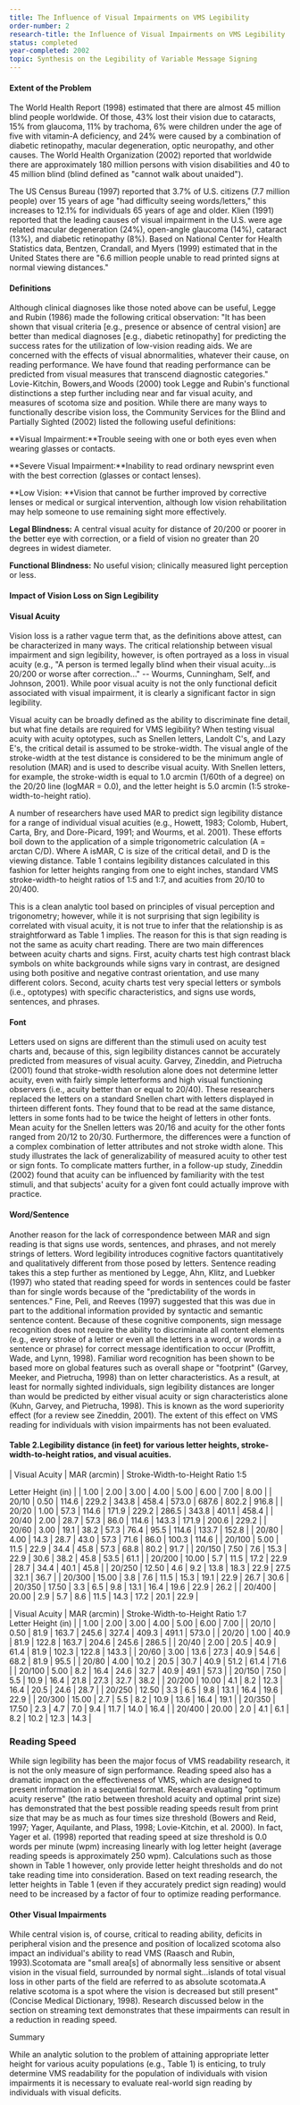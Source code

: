 ```yaml
---
title: The Influence of Visual Impairments on VMS Legibility
order-number: 2
research-title: the Influence of Visual Impairments on VMS Legibility
status: completed
year-completed: 2002
topic: Synthesis on the Legibility of Variable Message Signing 
---
```


#### Extent of the Problem

The World Health Report (1998) estimated that there are almost 45 million blind people worldwide. Of those, 43% lost their vision due to cataracts, 15% from glaucoma, 11% by trachoma, 6% were children under the age of five with vitamin-A deficiency, and 24% were caused by a combination of diabetic retinopathy, macular degeneration, optic neuropathy, and other causes. The World Health Organization (2002) reported that worldwide there are approximately 180 million persons with vision disabilities and 40 to 45 million blind (blind defined as "cannot walk about unaided").

The US Census Bureau (1997) reported that 3.7% of U.S. citizens (7.7 million people) over 15 years of age "had difficulty seeing words/letters," this increases to 12.1% for individuals 65 years of age and older. Klien (1991) reported that the leading causes of visual impairment in the U.S. were age related macular degeneration (24%), open-angle glaucoma (14%), cataract (13%), and diabetic retinopathy (8%). Based on National Center for Health Statistics data, Bentzen, Crandall, and Myers (1999) estimated that in the United States there are "6.6 million people unable to read printed signs at normal viewing distances."

#### Definitions

Although clinical diagnoses like those noted above can be useful, Legge and Rubin (1986) made the following critical observation: "It has been shown that visual criteria [e.g., presence or absence of central vision] are better than medical diagnoses [e.g., diabetic retinopathy] for predicting the success rates for the utilization of low-vision reading aids. We are concerned with the effects of visual abnormalities, whatever their cause, on reading performance. We have found that reading performance can be predicted from visual measures that transcend diagnostic categories." Lovie-Kitchin, Bowers,and Woods (2000) took Legge and Rubin's functional distinctions a step further including near and far visual acuity, and measures of scotoma size and position. While there are many ways to functionally describe vision loss, the Community Services for the Blind and Partially Sighted (2002) listed the following useful definitions:

**Visual Impairment:**Trouble seeing with one or both eyes even when wearing glasses or contacts.

**Severe Visual Impairment:**Inability to read ordinary newsprint even with the best correction (glasses or contact lenses).

**Low Vision: **Vision that cannot be further improved by corrective lenses or medical or surgical intervention, although low vision rehabilitation may help someone to use remaining sight more effectively.

**Legal Blindness:** A central visual acuity for distance of 20/200 or poorer in the better eye with correction, or a field of vision no greater than 20 degrees in widest diameter.

**Functional Blindness:** No useful vision; clinically measured light perception or less.

#### Impact of Vision Loss on Sign Legibility

#### Visual Acuity

Vision loss is a rather vague term that, as the definitions above attest, can be characterized in many ways. The critical relationship between visual impairment and sign legibility, however, is often portrayed as a loss in visual acuity (e.g., "A person is termed legally blind when their visual acuity...is 20/200 or worse after correction..." -- Wourms, Cunningham, Self, and Johnson, 2001). While poor visual acuity is not the only functional deficit associated with visual impairment, it is clearly a significant factor in sign legibility.

Visual acuity can be broadly defined as the ability to discriminate fine detail, but what fine details are required for VMS legibility? When testing visual acuity with acuity optotypes, such as Snellen letters, Landolt C's, and Lazy E's, the critical detail is assumed to be stroke-width. The visual angle of the stroke-width at the test distance is considered to be the minimum angle of resolution (MAR) and is used to describe visual acuity. With Snellen letters, for example, the stroke-width is equal to 1.0 arcmin (1/60th of a degree) on the 20/20 line (logMAR = 0.0), and the letter height is 5.0 arcmin (1:5 stroke-width-to-height ratio).

A number of researchers have used MAR to predict sign legibility distance for a range of individual visual acuities (e.g., Howett, 1983; Colomb, Hubert, Carta, Bry, and Dore-Picard, 1991; and Wourms, et al. 2001). These efforts boil down to the application of a simple trigonometric calculation (A = arctan C/D). Where A isMAR, C is size of the critical detail, and D is the viewing distance. Table 1 contains legibility distances calculated in this fashion for letter heights ranging from one to eight inches, standard VMS stroke-width-to height ratios of 1:5 and 1:7, and acuities from 20/10 to 20/400.

This is a clean analytic tool based on principles of visual perception and trigonometry; however, while it is not surprising that sign legibility is correlated with visual acuity, it is not true to infer that the relationship is as straightforward as Table 1 implies. The reason for this is that sign reading is not the same as acuity chart reading. There are two main differences between acuity charts and signs. First, acuity charts test high contrast black symbols on white backgrounds while signs vary in contrast, are designed using both positive and negative contrast orientation, and use many different colors. Second, acuity charts test very special letters or symbols (i.e., optotypes) with specific characteristics, and signs use words, sentences, and phrases.

#### Font

Letters used on signs are different than the stimuli used on acuity test charts and, because of this, sign legibility distances cannot be accurately predicted from measures of visual acuity. Garvey, Zineddin, and Pietrucha (2001) found that stroke-width resolution alone does not determine letter acuity, even with fairly simple letterforms and high visual functioning observers (i.e., acuity better than or equal to 20/40). These researchers replaced the letters on a standard Snellen chart with letters displayed in thirteen different fonts. They found that to be read at the same distance, letters in some fonts had to be twice the height of letters in other fonts. Mean acuity for the Snellen letters was 20/16 and acuity for the other fonts ranged from 20/12 to 20/30. Furthermore, the differences were a function of a complex combination of letter attributes and not stroke width alone. This study illustrates the lack of generalizability of measured acuity to other test or sign fonts. To complicate matters further, in a follow-up study, Zineddin (2002) found that acuity can be influenced by familiarity with the test stimuli, and that subjects' acuity for a given font could actually improve with practice.

#### Word/Sentence

Another reason for the lack of correspondence between MAR and sign reading is that signs use words, sentences, and phrases, and not merely strings of letters. Word legibility introduces cognitive factors quantitatively and qualitatively different from those posed by letters. Sentence reading takes this a step further as mentioned by Legge, Ahn, Klitz, and Luebker (1997) who stated that reading speed for words in sentences could be faster than for single words because of the "predictability of the words in sentences." Fine, Peli, and Reeves (1997) suggested that this was due in part to the additional information provided by syntactic and semantic sentence content. Because of these cognitive components, sign message recognition does not require the ability to discriminate all content elements (e.g., every stroke of a letter or even all the letters in a word, or words in a sentence or phrase) for correct message identification to occur (Proffitt, Wade, and Lynn, 1998). Familiar word recognition has been shown to be based more on global features such as overall shape or "footprint" (Garvey, Meeker, and Pietrucha, 1998) than on letter characteristics. As a result, at least for normally sighted individuals, sign legibility distances are longer than would be predicted by either visual acuity or sign characteristics alone (Kuhn, Garvey, and Pietrucha, 1998). This is known as the word superiority effect (for a review see Zineddin, 2001). The extent of this effect on VMS reading for individuals with vision impairments has not been evaluated.

#### Table 2.Legibility distance (in feet) for various letter heights, stroke-width-to-height ratios, and visual acuities.

| Visual Acuity | MAR (arcmin) | Stroke-Width-to-Height Ratio 1:5

Letter Height (in) |
| 1.00 | 2.00 | 3.00 | 4.00 | 5.00 | 6.00 | 7.00 | 8.00 |
| 20/10 | 0.50 | 114.6 | 229.2 | 343.8 | 458.4 | 573.0 | 687.6 | 802.2 | 916.8 |
| 20/20 | 1.00 | 57.3 | 114.6 | 171.9 | 229.2 | 286.5 | 343.8 | 401.1 | 458.4 |
| 20/40 | 2.00 | 28.7 | 57.3 | 86.0 | 114.6 | 143.3 | 171.9 | 200.6 | 229.2 |
| 20/60 | 3.00 | 19.1 | 38.2 | 57.3 | 76.4 | 95.5 | 114.6 | 133.7 | 152.8 |
| 20/80 | 4.00 | 14.3 | 28.7 | 43.0 | 57.3 | 71.6 | 86.0 | 100.3 | 114.6 |
| 20/100 | 5.00 | 11.5 | 22.9 | 34.4 | 45.8 | 57.3 | 68.8 | 80.2 | 91.7 |
| 20/150 | 7.50 | 7.6 | 15.3 | 22.9 | 30.6 | 38.2 | 45.8 | 53.5 | 61.1 |
| 20/200 | 10.00 | 5.7 | 11.5 | 17.2 | 22.9 | 28.7 | 34.4 | 40.1 | 45.8 |
| 20/250 | 12.50 | 4.6 | 9.2 | 13.8 | 18.3 | 22.9 | 27.5 | 32.1 | 36.7 |
| 20/300 | 15.00 | 3.8 | 7.6 | 11.5 | 15.3 | 19.1 | 22.9 | 26.7 | 30.6 |
| 20/350 | 17.50 | 3.3 | 6.5 | 9.8 | 13.1 | 16.4 | 19.6 | 22.9 | 26.2 |
| 20/400 | 20.00 | 2.9 | 5.7 | 8.6 | 11.5 | 14.3 | 17.2 | 20.1 | 22.9 |

| Visual Acuity | MAR (arcmin) | Stroke-Width-to-Height Ratio 1:7\
Letter Height (in) |
| 1.00 | 2.00 | 3.00 | 4.00 | 5.00 | 6.00 | 7.00 |
| 20/10 | 0.50 | 81.9 | 163.7 | 245.6 | 327.4 | 409.3 | 491.1 | 573.0 |
| 20/20 | 1.00 | 40.9 | 81.9 | 122.8 | 163.7 | 204.6 | 245.6 | 286.5 |
| 20/40 | 2.00 | 20.5 | 40.9 | 61.4 | 81.9 | 102.3 | 122.8 | 143.3 |
| 20/60 | 3.00 | 13.6 | 27.3 | 40.9 | 54.6 | 68.2 | 81.9 | 95.5 |
| 20/80 | 4.00 | 10.2 | 20.5 | 30.7 | 40.9 | 51.2 | 61.4 | 71.6 |
| 20/100 | 5.00 | 8.2 | 16.4 | 24.6 | 32.7 | 40.9 | 49.1 | 57.3 |
| 20/150 | 7.50 | 5.5 | 10.9 | 16.4 | 21.8 | 27.3 | 32.7 | 38.2 |
| 20/200 | 10.00 | 4.1 | 8.2 | 12.3 | 16.4 | 20.5 | 24.6 | 28.7 |
| 20/250 | 12.50 | 3.3 | 6.5 | 9.8 | 13.1 | 16.4 | 19.6 | 22.9 |
| 20/300 | 15.00 | 2.7 | 5.5 | 8.2 | 10.9 | 13.6 | 16.4 | 19.1 |
| 20/350 | 17.50 | 2.3 | 4.7 | 7.0 | 9.4 | 11.7 | 14.0 | 16.4 |
| 20/400 | 20.00 | 2.0 | 4.1 | 6.1 | 8.2 | 10.2 | 12.3 | 14.3 |

### Reading Speed

While sign legibility has been the major focus of VMS readability research, it is not the only measure of sign performance. Reading speed also has a dramatic impact on the effectiveness of VMS, which are designed to present information in a sequential format. Research evaluating "optimum acuity reserve" (the ratio between threshold acuity and optimal print size) has demonstrated that the best possible reading speeds result from print size that may be as much as four times size threshold (Bowers and Reid, 1997; Yager, Aquilante, and Plass, 1998; Lovie-Kitchin, et al. 2000). In fact, Yager et al. (1998) reported that reading speed at size threshold is 0.0 words per minute (wpm) increasing linearly with log letter height (average reading speeds is approximately 250 wpm). Calculations such as those shown in Table 1 however, only provide letter height thresholds and do not take reading time into consideration. Based on text reading research, the letter heights in Table 1 (even if they accurately predict sign reading) would need to be increased by a factor of four to optimize reading performance.

#### Other Visual Impairments

While central vision is, of course, critical to reading ability, deficits in peripheral vision and the presence and position of localized scotoma also impact an individual's ability to read VMS (Raasch and Rubin, 1993).Scotomata are "small area[s] of abnormally less sensitive or absent vision in the visual field, surrounded by normal sight...islands of total visual loss in other parts of the field are referred to as absolute scotomata.A relative scotoma is a spot where the vision is decreased but still present" (Concise Medical Dictionary, 1998). Research discussed below in the section on streaming text demonstrates that these impairments can result in a reduction in reading speed.

Summary

While an analytic solution to the problem of attaining appropriate letter height for various acuity populations (e.g., Table 1) is enticing, to truly determine VMS readability for the population of individuals with vision impairments it is necessary to evaluate real-world sign reading by individuals with visual deficits.
